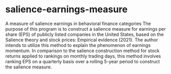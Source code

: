 # salience-earnings-measure
A measure of salience earnings in behavioral finance categories 
The purpose of this program is to construct a salience measure for earnings per share (EPS) of 
publicly listed companies in the United States, based on the Salience theory and stock prices: Empirical evidence (2021).
The author intends to utilize this method to explain the phenomenon of earnings momentum. 
In comparison to the salience construction method for stock returns applied to rankings on monthly trading days, 
this method involves ranking EPS on a quarterly basis over a rolling 5-year period to construct the salience measure.



